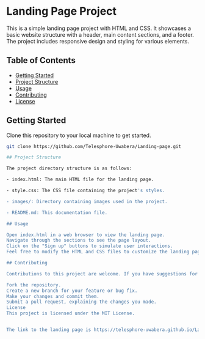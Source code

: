 # Landing Page Project

This is a simple landing page project with HTML and CSS. It showcases a basic website structure with a header, main content sections, and a footer. The project includes responsive design and styling for various elements.

## Table of Contents

- [Getting Started](#getting-started)
- [Project Structure](#project-structure)
- [Usage](#usage)
- [Contributing](#contributing)
- [License](#license)

## Getting Started

Clone this repository to your local machine to get started.

```bash
git clone https://github.com/Telesphore-Uwabera/Landing-page.git

## Project Structure

The project directory structure is as follows:

- index.html: The main HTML file for the landing page.

- style.css: The CSS file containing the project's styles.

- images/: Directory containing images used in the project.

- README.md: This documentation file.

## Usage

Open index.html in a web browser to view the landing page.
Navigate through the sections to see the page layout.
Click on the "Sign up" buttons to simulate user interactions.
Feel free to modify the HTML and CSS files to customize the landing page according to your needs. You can update text, images, and styles as required.

## Contributing

Contributions to this project are welcome. If you have suggestions for improvements or would like to fix any issues, please follow these steps:

Fork the repository.
Create a new branch for your feature or bug fix.
Make your changes and commit them.
Submit a pull request, explaining the changes you made.
License
This project is licensed under the MIT License.


The link to the landing page is https://telesphore-uwabera.github.io/Landing-page/
